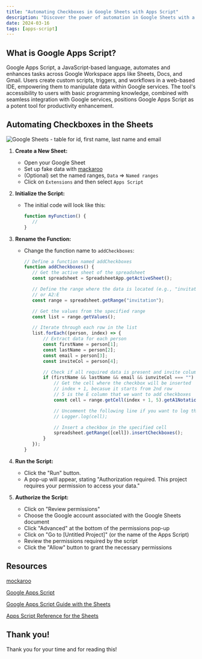 ```yaml
---
title: "Automating Checkboxes in Google Sheets with Apps Script"
description: "Discover the power of automation in Google Sheets with a guide on adding checkboxes using Apps Script. Simplify tasks and enhance productivity!”"
date: 2024-03-16
tags: [apps-script]
---
```


## What is Google Apps Script?

Google Apps Script, a JavaScript-based language, automates and enhances tasks across Google Workspace apps like Sheets, Docs, and Gmail. Users create custom scripts, triggers, and workflows in a web-based IDE, empowering them to manipulate data within Google services. The tool's accessibility to users with basic programming knowledge, combined with seamless integration with Google services, positions Google Apps Script as a potent tool for productivity enhancement.

## Automating Checkboxes in the Sheets

![Google Sheets - table for id, first name, last name and email ](https://github.com/victoriacheng15/victoriacheng15.vercel.app/assets/35031228/e44d5884-8279-445d-aaef-66755fefaa2a)

1. **Create a New Sheet:**
   - Open your Google Sheet
   - Set up fake data with [mackaroo](https://www.mockaroo.com/)
   - (Optional) set the named ranges, `Data` ⇒ `Named ranges`
   - Click on `Extensions` and then select `Apps Script`
2. **Initialize the Script:**
   - The initial code will look like this:
     ```js
     function myFunction() {
     	//
     }
     ```
3. **Rename the Function:**

   - Change the function name to `addCheckboxes`:

     ```js
     // Define a function named addCheckboxes
     function addCheckboxes() {
     	// Get the active sheet of the spreadsheet
     	const spreadsheet = SpreadsheetApp.getActiveSheet();

     	// Define the range where the data is located (e.g., "invitation" range)
     	// or A2:E
     	const range = spreadsheet.getRange("invitation");

     	// Get the values from the specified range
     	const list = range.getValues();

     	// Iterate through each row in the list
     	list.forEach((person, index) => {
     		// Extract data for each person
     		const firstName = person[1];
     		const lastName = person[2];
     		const email = person[3];
     		const inviteCol = person[4];

     		// Check if all required data is present and invite column is empty
     		if (firstName && lastName && email && iunviteCol === "") {
     			// Get the cell where the checkbox will be inserted
     			// index + 1, becasue it starts from 2nd row
     			// 5 is the E column that we want to add checkboxes
     			const cell = range.getCell(index + 1, 5).getA1Notation();

     			// Uncomment the following line if you want to log the cell location
     			// Logger.log(cell);

     			// Insert a checkbox in the specified cell
     			spreadsheet.getRange([cell]).insertCheckboxes();
     		}
     	});
     }
     ```

4. **Run the Script:**
   - Click the "Run" button.
   - A pop-up will appear, stating "Authorization required. This project requires your permission to access your data."
5. **Authorize the Script:**
   - Click on "Review permissions"
   - Choose the Google account associated with the Google Sheets document
   - Click "Advanced" at the bottom of the permissions pop-up
   - Click on "Go to [Untitled Project]" (or the name of the Apps Script)
   - Review the permissions required by the script
   - Click the "Allow" button to grant the necessary permissions

## Resources

[mockaroo](https://www.mockaroo.com/)

[Google Apps Script](https://developers.google.com/workspace)

[Google Apps Script Guide with the Sheets](https://developers.google.com/apps-script/guides/sheets)

[Apps Script Reference for the Sheets](https://developers.google.com/apps-script/reference/spreadsheet)

## Thank you!

Thank you for your time and for reading this!
